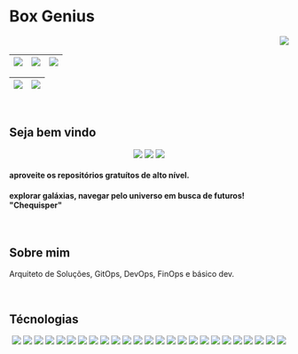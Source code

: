 <!-- <div align="center"> -->

# Box Genius

<img align="right" src="https://komarev.com/ghpvc/?username=box-genius&color=ff69b4"><br>

<div align="center">

| ![](http://github-profile-summary-cards.vercel.app/api/cards/stats?username=box-genius&theme=tokyonight) | ![](http://github-profile-summary-cards.vercel.app/api/cards/repos-per-language?username=box-genius&hide=Html&theme=tokyonight) | ![](http://github-profile-summary-cards.vercel.app/api/cards/most-commit-language?username=box-genius&theme=tokyonight) |
| :------------------------------------------------------------------------------------------------------: | :-----------------------------------------------------------------------------------------------------------------------------: | :---------------------------------------------------------------------------------------------------------------------: |

| ![](http://github-profile-summary-cards.vercel.app/api/cards/profile-details?username=box-genius&theme=tokyonight) | ![](https://github-readme-streak-stats.herokuapp.com/?user=box-genius&theme=tokyonight&hide_border=true&date_format=M%20j%5B%2C%20Y%5D&background=1A1B27&stroke=35AFA3&ring=BF91F3&fire=BF91F3&currStreakNum=BF91F3&sideNums=BF91F3&currStreakLabel=BF91F3&sideLabels=BF91F3&dates=35AFA3) |
| :----------------------------------------------------------------------------------------------------------------: | :----------------------------------------------------------------------------------------------------------------------------------------------------------------------------------------------------------------------------------------------------------------------------------------: |

</div>

<br>

## Seja bem vindo

<p align="center">
    <a href="https://github.com/box-genius" target="_blank"><img src="https://img.shields.io/badge/GitHub-100000?style=for-the-badge&logo=github&logoColor=white"></a>
    <a href="https://www.linkedin.com/in/davi-santos-cardoso-da-silva-b4678524a/" target="_blank"><img src="https://img.shields.io/badge/-LinkedIn-%230077B5?style=for-the-badge&logo=linkedin&logoColor=white"></a>
    <a href = "mailto:devops.davi@gmail.com"><img src="https://img.shields.io/badge/Gmail-D14836?style=for-the-badge&logo=gmail&logoColor=white"></a>
</p>

#### aproveite os repositórios gratuítos de alto nível.

#### explorar galáxias, navegar pelo universo em busca de futuros! "Chequisper"

<br>

## Sobre mim

Arquiteto de Soluções, GitOps, DevOps, FinOps e básico dev.

<br>

## Técnologias

<!--  <img height="160em" src="https://github-readme-stats.vercel.app/api?username=andreinaoliveira&show_icons=true&theme=synthwave&include_all_commits=true&count_private=true%22/"> -->
<div align="center">
<img src="https://img.shields.io/badge/AWS-232F3E?style=for-the-badge&logo=amazon-aws&logoColor=white">
<img src="https://img.shields.io/badge/GitBucket-0052CC?style=for-the-badge&logo=git&logoColor=white">
  <img src="https://img.shields.io/badge/CI%2FCD-GitLab-FCA121?style=for-the-badge&logo=gitlab">
  <img src="https://img.shields.io/badge/GitHub-181717?style=for-the-badge&logo=github&logoColor=white">
   <img src="https://img.shields.io/badge/Jenkins-D24939?style=for-the-badge&logo=jenkins&logoColor=white">
    <img src="https://img.shields.io/badge/Terraform-623CE4?style=for-the-badge&logo=terraform&logoColor=white">
   <img src="https://img.shields.io/badge/Kubernetes-326CE5?style=for-the-badge&logo=kubernetes&logoColor=white">
   <img src="https://img.shields.io/badge/Docker-2496ED?style=for-the-badge&logo=docker&logoColor=white">
   <img src="https://img.shields.io/badge/Vagrant-1563FF?style=for-the-badge&logo=vagrant&logoColor=white">
  <!-- Python --> <img src="https://img.shields.io/badge/Python-FFD43B?style=for-the-badge&logo=python&logoColor=blue">
  <img src="https://img.shields.io/badge/Java-007396?style=for-the-badge&logo=java&logoColor=white">
  <!-- JavaScript --> <img src="https://img.shields.io/badge/JavaScript-323330?style=for-the-badge&logo=javascript&logoColor=F7DF1E">
    <img src="https://img.shields.io/badge/Ansible-EE0000?style=for-the-badge&logo=ansible&logoColor=white">
  <img src="https://img.shields.io/badge/Bash-4EAA25?style=for-the-badge&logo=gnu-bash&logoColor=white">
  <!-- Json --> <img src="https://img.shields.io/badge/json-5E5C5C?style=for-the-badge&logo=json&logoColor=white">
  <!-- Selenium --> <img src="https://img.shields.io/badge/Selenium-008000?style=for-the-badge&logo=Selenium&logoColor=white">
  <!-- Postman --> <img src="https://img.shields.io/badge/Postman-EF5B25?style=for-the-badge&logo=Postman&logoColor=white">
  <img src="https://img.shields.io/badge/VirtualBox-183A61?style=for-the-badge&logo=virtualbox&logoColor=white">
  <img src="https://img.shields.io/badge/PostgreSQL-336791?style=for-the-badge&logo=postgresql&logoColor=white">
  <!-- SQL --> <img src="https://img.shields.io/badge/Microsoft%20SQL%20Server-CC2927?style=for-the-badge&logo=microsoft%20sql%20server&logoColor=white">
  <img src="https://img.shields.io/badge/MySQL-4479A1?style=for-the-badge&logo=mysql&logoColor=white">
  <img src="https://img.shields.io/badge/Windows-0078D6?style=for-the-badge&logo=windows&logoColor=white">
  <img src="https://img.shields.io/badge/Linux-FCC624?style=for-the-badge&logo=linux&logoColor=black">
  <img src="https://img.shields.io/badge/VPN-FF4500?style=for-the-badge&logo=vpn&logoColor=white">
<img src="https://img.shields.io/badge/Photoshop-31A8FF?style=for-the-badge&logo=adobe-photoshop&logoColor=white">

  <br>
</div>

